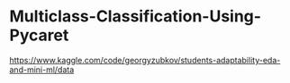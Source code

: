 # Multiclass-Classification-Using-Pycaret

https://www.kaggle.com/code/georgyzubkov/students-adaptability-eda-and-mini-ml/data
